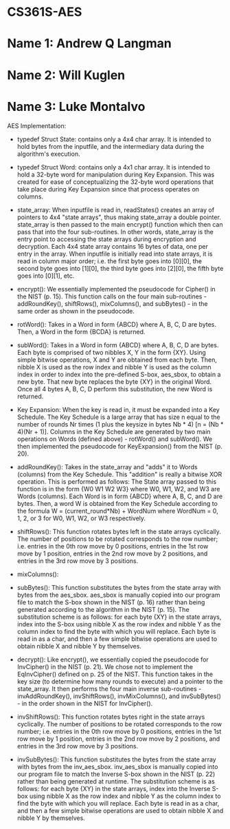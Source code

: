 # CS361S-AES
# Name 1: Andrew Q Langman
# Name 2: Will Kuglen
# Name 3: Luke Montalvo

AES Implementation:

- typedef Struct State: contains only a 4x4 char array. It is intended to hold
bytes from the inputfile, and the intermediary data during the algorithm's
execution.

- typedef Struct Word: contains only a 4x1 char array. It is intended to hold
a 32-byte word for manipulation during Key Expansion. This was created for ease
of conceptualizing the 32-byte word operations that take place during
Key Expansion since that process operates on columns.

- state_array: When inputfile is read in, readStates() creates an array of
pointers to 4x4 "state arrays", thus making state_array a double pointer.
state_array is then passed to the main encrypt() function which then can pass
that into the four sub-routines. In other words, state_array is the entry point
to accessing the state arrays during encryption and decryption. Each 4x4
state array contains 16 bytes of data, one per entry in the array. When
inputfile is initially read into state arrays, it is read in column major order;
i.e. the first byte goes into [0][0], the second byte goes into [1][0], the
third byte goes into [2][0], the fifth byte goes into [0][1], etc.

- encrypt(): We essentially implemented the pseudocode for Cipher() in the NIST
(p. 15). This function calls on the four main sub-routines - addRoundKey(),
shiftRows(), mixColumns(), and subBytes() - in the same order as shown in the
pseudocode.

- rotWord(): Takes in a Word in form {ABCD} where A, B, C, D are
bytes. Then, a Word in the form {BCDA} is returned.

- subWord(): Takes in a Word in form {ABCD} where A, B, C, D are bytes. Each
byte is comprised of two nibbles X, Y in the form {XY}. Using simple bitwise
operations, X and Y are obtained from each byte. Then, nibble X is used as the
row index and nibble Y is used as the column index in order to index into the
pre-defined S-box, aes_sbox, to obtain a new byte. That new byte replaces the
byte {XY} in the original Word. Once all 4 bytes A, B, C, D perform this
substitution, the new Word is returned.

- Key Expansion: When the key is read in, it must be expanded into a
Key Schedule. The Key Schedule is a large array that has size n equal to the
number of rounds Nr times (1 plus the keysize in bytes Nb * 4)
[n = (Nb * 4)(Nr + 1)]. Columns in the Key Schedule are generated by two main
operations on Words (defined above) - rotWord() and subWord(). We then
implemented the pseudocode for KeyExpansion() from the NIST (p. 20).

- addRoundKey(): Takes in the state_array and "adds" it to Words (columns) from
the Key Schedule. This "addition" is really a bitwise XOR operation. This is
performed as follows: The State array passed to this function is in the form
{W0 W1 W2 W3} where W0, W1, W2, and W3 are Words (columns). Each Word is in
form {ABCD} where A, B, C, and D are bytes. Then, a word W is obtained from the
Key Schedule according to the formula W = (current_round*Nb) + WordNum where
WordNum = 0, 1, 2, or 3 for W0, W1, W2, or W3 respectively.

- shiftRows(): This function rotates bytes left in the state arrays
cyclically. The number of positions to be rotated corresponds to the row number;
i.e. entries in the 0th row move by 0 positions, entries in the 1st row
move by 1 position, entries in the 2nd row move by 2 positions, and entries
in the 3rd row move by 3 positions.

- mixColumns(): 

- subBytes(): This function substitutes the bytes from the state array with
bytes from the aes_sbox. aes_sbox is manually copied into our program file
to match the S-box shown in the NIST (p. 16) rather than being generated
according to the algorithm in the NIST (p. 15). The substitution scheme is as
follows: for each byte {XY} in the state arrays, index into the S-box using
nibble X as the row index and nibble Y as the column index to find the byte
with which you will replace. Each byte is read in as a char, and then a
few simple bitwise operations are used to obtain nibble X and nibble Y by 
themselves.

- decrypt(): Like encrypt(), we essentially copied the pseudocode for
InvCipher() in the NIST (p. 21). We chose not to implement the EqInvCipher()
defined on p. 25 of the NIST. This function takes in the key size (to determine
how many rounds to execute) and a pointer to the state_array. It then
performs the four main inverse sub-routines - invAddRoundKey(), invShiftRows(),
invMixColumns(), and invSubBytes() - in the order shown in the NIST for
InvCipher().

- invShiftRows(): This function rotates bytes right in the state arrays
cyclically. The number of positions to be rotated corresponds to the row number;
i.e. entries in the 0th row move by 0 positions, entries in the 1st row
move by 1 position, entries in the 2nd row move by 2 positions, and entries
in the 3rd row move by 3 positions.

- invSubBytes(): This function substitutes the bytes from the state array with
bytes from the inv_aes_sbox. inv_aes_sbox is manually copied into our program 
file to match the Inverse S-box shown in the NIST (p. 22) rather than being 
generated at runtime. The substitution scheme is as follows: for each byte {XY} 
in the state arrays, index into the Inverse S-box using
nibble X as the row index and nibble Y as the column index to find the byte
with which you will replace. Each byte is read in as a char, and then a
few simple bitwise operations are used to obtain nibble X and nibble Y by 
themselves.


